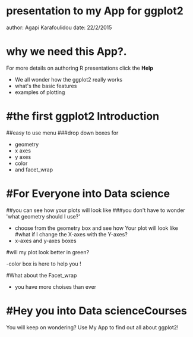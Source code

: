 presentation to my App for ggplot2
========================================================
author: Agapi Karafoulidou
date: 22/2/2015

why we need this App?.
========================================================

For more details on authoring R presentations click the
**Help**


- We all wonder how the ggplot2 really works 
- what's the basic features 
-  examples of plotting

#the first ggplot2 Introduction
==================================================
##easy to use menu
###drop down boxes for 
- geometry 
- x axes
- y axes 
- color
- and facet_wrap

#For Everyone into Data science 
========================================================
##you can see how your plots will look like
###you don't have to wonder 'what geometry should I use?'
- choose from the geometry box and see how Your plot will look like
#what if I change the X-axes with the Y-axes?
- x-axes and y-axes boxes 

#will my plot look better in green?

-color box is here to help you !

#What about the Facet_wrap
- you have more choises than ever 



#Hey you into Data scienceCourses
========================================================
You will keep on wondering? 
Use My App to find out all about ggplot2!



